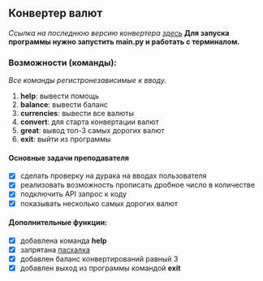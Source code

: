 ## Конвертер валют
_Ссылка на последнюю версию конвертера [здесь](https://github.com/Trisodium-ru/hexlet_currency_converter_20240916/releases)_
**Для запуска программы нужно запустить main.py и работать с терминалом.**


### Возможности (команды):
_Все команды регистронезависимые к вводу._
1. **help**: вывести помощь
2. **balance**: вывести баланс
3. **currencies**: вывести все валюты
4. **convert**: для старта конвертации валют
5. **great**: вывод топ-3 самых дорогих валют
6. **exit**: выйти из программы

#### Основные задачи преподавателя
- [x] сделать проверку на дурака на вводах пользователя
- [x] реализовать возможность прописать дробное число в количестве
- [x] подключить API запрос к коду
- [x] показывать несколько самых дорогих валют

#### Дополнительные функции:
- [x] добавлена команда **help**
- [x] запрятана [пасхалка](https://ru.wikipedia.org/wiki/%D0%9F%D0%B0%D1%81%D1%85%D0%B0%D0%BB%D1%8C%D0%BD%D0%BE%D0%B5_%D1%8F%D0%B9%D1%86%D0%BE_(%D0%B2%D0%B8%D1%80%D1%82%D1%83%D0%B0%D0%BB%D1%8C%D0%BD%D0%BE%D0%B5))
- [x] добавлен баланс конвертирований равный 3
- [x] добавлен выход из программы командой **exit**
